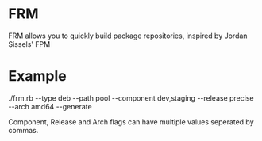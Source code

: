 FRM
===

FRM allows you to quickly build package repositories, inspired by Jordan Sissels' FPM

Example
===

./frm.rb --type deb --path pool --component dev,staging --release precise --arch amd64 --generate

Component, Release and Arch flags can have multiple values seperated by commas.
